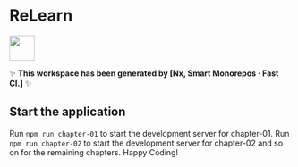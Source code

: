 # ReLearn

<a alt="Nx logo" href="https://nx.dev" target="_blank" rel="noreferrer"><img src="https://raw.githubusercontent.com/nrwl/nx/master/images/nx-logo.png" width="45"></a>

✨ **This workspace has been generated by [Nx, Smart Monorepos · Fast CI.]** ✨

## Start the application

Run `npm run chapter-01` to start the development server for chapter-01.
Run `npm run chapter-02` to start the development server for chapter-02 and so on for the remaining chapters.
Happy Coding!
